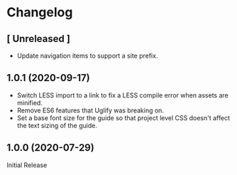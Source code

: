 # Changelog

## [ Unreleased ]

- Update navigation items to support a site prefix.

## 1.0.1 (2020-09-17)

- Switch LESS import to a link to fix a LESS compile error when assets are minified.
- Remove ES6 features that Uglify was breaking on.
- Set a base font size for the guide so that project level CSS doesn't affect the text sizing of the guide.

## 1.0.0 (2020-07-29)

Initial Release
